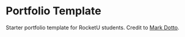 # Portfolio Template
Starter portfolio template for RocketU students. Credit to [Mark Dotto](http://markdotto.com/).
